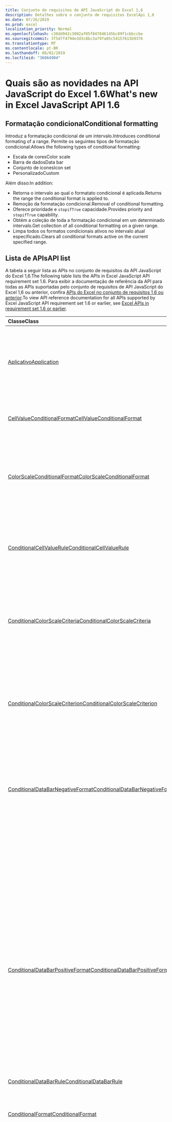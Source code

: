 ```yaml
---
title: Conjunto de requisitos de API JavaScript do Excel 1,6
description: Detalhes sobre o conjunto de requisitos ExcelApi 1,6
ms.date: 07/26/2019
ms.prod: excel
localization_priority: Normal
ms.openlocfilehash: c38dd942c3002af05f847846145bc89f1cbbccbe
ms.sourcegitcommit: 3f5d7f4794e3d3c8bc3a79fa05c54157613b9376
ms.translationtype: MT
ms.contentlocale: pt-BR
ms.lasthandoff: 08/02/2019
ms.locfileid: "36064904"
---
```

# <a name="whats-new-in-excel-javascript-api-16"></a><span data-ttu-id="e0f31-103">Quais são as novidades na API JavaScript do Excel 1.6</span><span class="sxs-lookup"><span data-stu-id="e0f31-103">What's new in Excel JavaScript API 1.6</span></span>

## <a name="conditional-formatting"></a><span data-ttu-id="e0f31-104">Formatação condicional</span><span class="sxs-lookup"><span data-stu-id="e0f31-104">Conditional formatting</span></span>

<span data-ttu-id="e0f31-105">Introduz a formatação condicional de um intervalo.</span><span class="sxs-lookup"><span data-stu-id="e0f31-105">Introduces conditional formating of a range.</span></span> <span data-ttu-id="e0f31-106">Permite os seguintes tipos de formatação condicional:</span><span class="sxs-lookup"><span data-stu-id="e0f31-106">Allows the following types of conditional formatting:</span></span>

* <span data-ttu-id="e0f31-107">Escala de cores</span><span class="sxs-lookup"><span data-stu-id="e0f31-107">Color scale</span></span>
* <span data-ttu-id="e0f31-108">Barra de dados</span><span class="sxs-lookup"><span data-stu-id="e0f31-108">Data bar</span></span>
* <span data-ttu-id="e0f31-109">Conjunto de ícones</span><span class="sxs-lookup"><span data-stu-id="e0f31-109">Icon set</span></span>
* <span data-ttu-id="e0f31-110">Personalizado</span><span class="sxs-lookup"><span data-stu-id="e0f31-110">Custom</span></span>

<span data-ttu-id="e0f31-111">Além disso:</span><span class="sxs-lookup"><span data-stu-id="e0f31-111">In addition:</span></span>

* <span data-ttu-id="e0f31-112">Retorna o intervalo ao qual o formatato condicional é aplicada.</span><span class="sxs-lookup"><span data-stu-id="e0f31-112">Returns the range the conditional format is applied to.</span></span>
* <span data-ttu-id="e0f31-113">Remoção da formatação condicional.</span><span class="sxs-lookup"><span data-stu-id="e0f31-113">Removal of conditional formatting.</span></span>
* <span data-ttu-id="e0f31-114">Oferece prioridade e `stopifTrue` capacidade.</span><span class="sxs-lookup"><span data-stu-id="e0f31-114">Provides priority and `stopifTrue` capability.</span></span>
* <span data-ttu-id="e0f31-115">Obtém a coleção de toda a formatação condicional em um determinado intervalo.</span><span class="sxs-lookup"><span data-stu-id="e0f31-115">Get collection of all conditional formatting on a given range.</span></span>
* <span data-ttu-id="e0f31-116">Limpa todos os formatos condicionais ativos no intervalo atual especificado.</span><span class="sxs-lookup"><span data-stu-id="e0f31-116">Clears all conditional formats active on the current specified range.</span></span>

## <a name="api-list"></a><span data-ttu-id="e0f31-117">Lista de APIs</span><span class="sxs-lookup"><span data-stu-id="e0f31-117">API list</span></span>

<span data-ttu-id="e0f31-118">A tabela a seguir lista as APIs no conjunto de requisitos da API JavaScript do Excel 1,6.</span><span class="sxs-lookup"><span data-stu-id="e0f31-118">The following table lists the APIs in Excel JavaScript API requirement set 1.6.</span></span> <span data-ttu-id="e0f31-119">Para exibir a documentação de referência da API para todas as APIs suportadas pelo conjunto de requisitos de API JavaScript do Excel 1,6 ou anterior, confira [APIs do Excel no conjunto de requisitos 1,6 ou anterior](/javascript/api/excel?view=excel-js-1.6).</span><span class="sxs-lookup"><span data-stu-id="e0f31-119">To view API reference documentation for all APIs supported by Excel JavaScript API requirement set 1.6 or earlier, see [Excel APIs in requirement set 1.6 or earlier](/javascript/api/excel?view=excel-js-1.6).</span></span>

| <span data-ttu-id="e0f31-120">Classe</span><span class="sxs-lookup"><span data-stu-id="e0f31-120">Class</span></span> | <span data-ttu-id="e0f31-121">Campos</span><span class="sxs-lookup"><span data-stu-id="e0f31-121">Fields</span></span> | <span data-ttu-id="e0f31-122">Descrição</span><span class="sxs-lookup"><span data-stu-id="e0f31-122">Description</span></span> |
|:---|:---|:---|
|[<span data-ttu-id="e0f31-123">Aplicativo</span><span class="sxs-lookup"><span data-stu-id="e0f31-123">Application</span></span>](/javascript/api/excel/excel.application)|[<span data-ttu-id="e0f31-124">suspendApiCalculationUntilNextSync()</span><span class="sxs-lookup"><span data-stu-id="e0f31-124">suspendApiCalculationUntilNextSync()</span></span>](/javascript/api/excel/excel.application#suspendapicalculationuntilnextsync--)|<span data-ttu-id="e0f31-p103">Suspende o cálculo até que o próximo "context.sync()" seja chamado. Uma vez definido, é responsabilidade do desenvolvedor recalcular a pasta de trabalho, para garantir que todas as dependências sejam propagadas.</span><span class="sxs-lookup"><span data-stu-id="e0f31-p103">Suspends calculation until the next "context.sync()" is called. Once set, it is the developer's responsibility to re-calc the workbook, to ensure that any dependencies are propagated.</span></span>|
|[<span data-ttu-id="e0f31-127">CellValueConditionalFormat</span><span class="sxs-lookup"><span data-stu-id="e0f31-127">CellValueConditionalFormat</span></span>](/javascript/api/excel/excel.cellvalueconditionalformat)|[<span data-ttu-id="e0f31-128">format</span><span class="sxs-lookup"><span data-stu-id="e0f31-128">format</span></span>](/javascript/api/excel/excel.cellvalueconditionalformat#format)|<span data-ttu-id="e0f31-129">Retorna um objeto Format, encapsulando a fonte, o preenchimento, as bordas e outras propriedades de formatos condicionais.</span><span class="sxs-lookup"><span data-stu-id="e0f31-129">Returns a format object, encapsulating the conditional formats font, fill, borders, and other properties.</span></span>|
||[<span data-ttu-id="e0f31-130">norma</span><span class="sxs-lookup"><span data-stu-id="e0f31-130">rule</span></span>](/javascript/api/excel/excel.cellvalueconditionalformat#rule)|<span data-ttu-id="e0f31-131">Representa o objeto Regra neste formato condicional.</span><span class="sxs-lookup"><span data-stu-id="e0f31-131">Represents the Rule object on this conditional format.</span></span>|
|[<span data-ttu-id="e0f31-132">ColorScaleConditionalFormat</span><span class="sxs-lookup"><span data-stu-id="e0f31-132">ColorScaleConditionalFormat</span></span>](/javascript/api/excel/excel.colorscaleconditionalformat)|[<span data-ttu-id="e0f31-133">criteria</span><span class="sxs-lookup"><span data-stu-id="e0f31-133">criteria</span></span>](/javascript/api/excel/excel.colorscaleconditionalformat#criteria)|<span data-ttu-id="e0f31-134">Os critérios da escala de cores.</span><span class="sxs-lookup"><span data-stu-id="e0f31-134">The criteria of the color scale.</span></span> <span data-ttu-id="e0f31-135">O ponto médio é opcional ao usar uma escala de cores de dois pontos.</span><span class="sxs-lookup"><span data-stu-id="e0f31-135">Midpoint is optional when using a two point color scale.</span></span>|
||[<span data-ttu-id="e0f31-136">threeColorScale</span><span class="sxs-lookup"><span data-stu-id="e0f31-136">threeColorScale</span></span>](/javascript/api/excel/excel.colorscaleconditionalformat#threecolorscale)|<span data-ttu-id="e0f31-137">Se true, a escala de cores terá três pontos (mínimo, ponto médio, máximo), caso contrário, terá dois (mínimo, máximo).</span><span class="sxs-lookup"><span data-stu-id="e0f31-137">If true the color scale will have three points (minimum, midpoint, maximum), otherwise it will have two (minimum, maximum).</span></span>|
|[<span data-ttu-id="e0f31-138">ConditionalCellValueRule</span><span class="sxs-lookup"><span data-stu-id="e0f31-138">ConditionalCellValueRule</span></span>](/javascript/api/excel/excel.conditionalcellvaluerule)|[<span data-ttu-id="e0f31-139">Formula1</span><span class="sxs-lookup"><span data-stu-id="e0f31-139">formula1</span></span>](/javascript/api/excel/excel.conditionalcellvaluerule#formula1)|<span data-ttu-id="e0f31-140">A fórmula, se necessário, para avaliar a regra de formatação condicional.</span><span class="sxs-lookup"><span data-stu-id="e0f31-140">The formula, if required, to evaluate the conditional format rule on.</span></span>|
||[<span data-ttu-id="e0f31-141">Formula2</span><span class="sxs-lookup"><span data-stu-id="e0f31-141">formula2</span></span>](/javascript/api/excel/excel.conditionalcellvaluerule#formula2)|<span data-ttu-id="e0f31-142">A fórmula, se necessário, para avaliar a regra de formatação condicional.</span><span class="sxs-lookup"><span data-stu-id="e0f31-142">The formula, if required, to evaluate the conditional format rule on.</span></span>|
||[<span data-ttu-id="e0f31-143">operador</span><span class="sxs-lookup"><span data-stu-id="e0f31-143">operator</span></span>](/javascript/api/excel/excel.conditionalcellvaluerule#operator)|<span data-ttu-id="e0f31-144">O operador do formato condicional de texto.</span><span class="sxs-lookup"><span data-stu-id="e0f31-144">The operator of the text conditional format.</span></span>|
|[<span data-ttu-id="e0f31-145">ConditionalColorScaleCriteria</span><span class="sxs-lookup"><span data-stu-id="e0f31-145">ConditionalColorScaleCriteria</span></span>](/javascript/api/excel/excel.conditionalcolorscalecriteria)|[<span data-ttu-id="e0f31-146">maximum</span><span class="sxs-lookup"><span data-stu-id="e0f31-146">maximum</span></span>](/javascript/api/excel/excel.conditionalcolorscalecriteria#maximum)|<span data-ttu-id="e0f31-147">O critério de escala de cores de ponto máximo.</span><span class="sxs-lookup"><span data-stu-id="e0f31-147">The maximum point Color Scale Criterion.</span></span>|
||[<span data-ttu-id="e0f31-148">Central</span><span class="sxs-lookup"><span data-stu-id="e0f31-148">midpoint</span></span>](/javascript/api/excel/excel.conditionalcolorscalecriteria#midpoint)|<span data-ttu-id="e0f31-149">O critério de escala de cores de ponto médio, se a escala de cores for uma escala de três cores.</span><span class="sxs-lookup"><span data-stu-id="e0f31-149">The midpoint Color Scale Criterion if the color scale is a 3-color scale.</span></span>|
||[<span data-ttu-id="e0f31-150">minimum</span><span class="sxs-lookup"><span data-stu-id="e0f31-150">minimum</span></span>](/javascript/api/excel/excel.conditionalcolorscalecriteria#minimum)|<span data-ttu-id="e0f31-151">O critério de escala de cores de ponto mínimo.</span><span class="sxs-lookup"><span data-stu-id="e0f31-151">The minimum point Color Scale Criterion.</span></span>|
|[<span data-ttu-id="e0f31-152">ConditionalColorScaleCriterion</span><span class="sxs-lookup"><span data-stu-id="e0f31-152">ConditionalColorScaleCriterion</span></span>](/javascript/api/excel/excel.conditionalcolorscalecriterion)|[<span data-ttu-id="e0f31-153">color</span><span class="sxs-lookup"><span data-stu-id="e0f31-153">color</span></span>](/javascript/api/excel/excel.conditionalcolorscalecriterion#color)|<span data-ttu-id="e0f31-154">Representação do código de cor HTML da cor de escala de cores.</span><span class="sxs-lookup"><span data-stu-id="e0f31-154">HTML color code representation of the color scale color.</span></span> <span data-ttu-id="e0f31-155">Por exemplo</span><span class="sxs-lookup"><span data-stu-id="e0f31-155">E.g.</span></span> <span data-ttu-id="e0f31-156">#FF0000 representa vermelho.</span><span class="sxs-lookup"><span data-stu-id="e0f31-156">#FF0000 represents Red.</span></span>|
||[<span data-ttu-id="e0f31-157">formula</span><span class="sxs-lookup"><span data-stu-id="e0f31-157">formula</span></span>](/javascript/api/excel/excel.conditionalcolorscalecriterion#formula)|<span data-ttu-id="e0f31-158">Um número, uma fórmula ou nulo (se Type for LowestValue).</span><span class="sxs-lookup"><span data-stu-id="e0f31-158">A number, a formula, or null (if Type is LowestValue).</span></span>|
||[<span data-ttu-id="e0f31-159">tipo</span><span class="sxs-lookup"><span data-stu-id="e0f31-159">type</span></span>](/javascript/api/excel/excel.conditionalcolorscalecriterion#type)|<span data-ttu-id="e0f31-160">O que a fórmula condicional de critério deve se basear.</span><span class="sxs-lookup"><span data-stu-id="e0f31-160">What the criterion conditional formula should be based on.</span></span>|
|[<span data-ttu-id="e0f31-161">ConditionalDataBarNegativeFormat</span><span class="sxs-lookup"><span data-stu-id="e0f31-161">ConditionalDataBarNegativeFormat</span></span>](/javascript/api/excel/excel.conditionaldatabarnegativeformat)|[<span data-ttu-id="e0f31-162">borderColor</span><span class="sxs-lookup"><span data-stu-id="e0f31-162">borderColor</span></span>](/javascript/api/excel/excel.conditionaldatabarnegativeformat#bordercolor)|<span data-ttu-id="e0f31-163">Código de cor HTML que representa a cor #RRGGBB da linha de borda do formulário (por exemplo, "FFA500") ou uma cor HTML nomeada (por exemplo, "laranja").</span><span class="sxs-lookup"><span data-stu-id="e0f31-163">HTML color code representing the color of the border line, of the form #RRGGBB (e.g. "FFA500") or as a named HTML color (e.g. "orange").</span></span>|
||[<span data-ttu-id="e0f31-164">fillColor</span><span class="sxs-lookup"><span data-stu-id="e0f31-164">fillColor</span></span>](/javascript/api/excel/excel.conditionaldatabarnegativeformat#fillcolor)|<span data-ttu-id="e0f31-165">Código de cor HTML que representa a cor #RRGGBB do formulário (por exemplo, "FFA500") ou um nome de cor HTML (por exemplo, "laranja").</span><span class="sxs-lookup"><span data-stu-id="e0f31-165">HTML color code representing the fill color, of the form #RRGGBB (e.g. "FFA500") or as a named HTML color (e.g. "orange").</span></span>|
||[<span data-ttu-id="e0f31-166">matchPositiveBorderColor</span><span class="sxs-lookup"><span data-stu-id="e0f31-166">matchPositiveBorderColor</span></span>](/javascript/api/excel/excel.conditionaldatabarnegativeformat#matchpositivebordercolor)|<span data-ttu-id="e0f31-167">Representação booliana para indicar se o DataBar negativo tem ou não a mesma cor de borda que o DataBar positivo.</span><span class="sxs-lookup"><span data-stu-id="e0f31-167">Boolean representation of whether or not the negative DataBar has the same border color as the positive DataBar.</span></span>|
||[<span data-ttu-id="e0f31-168">matchPositiveFillColor</span><span class="sxs-lookup"><span data-stu-id="e0f31-168">matchPositiveFillColor</span></span>](/javascript/api/excel/excel.conditionaldatabarnegativeformat#matchpositivefillcolor)|<span data-ttu-id="e0f31-169">Representação booliana para indicar se o DataBar negativo tem ou não a mesma cor de preenchimento que o DataBar positivo.</span><span class="sxs-lookup"><span data-stu-id="e0f31-169">Boolean representation of whether or not the negative DataBar has the same fill color as the positive DataBar.</span></span>|
|[<span data-ttu-id="e0f31-170">ConditionalDataBarPositiveFormat</span><span class="sxs-lookup"><span data-stu-id="e0f31-170">ConditionalDataBarPositiveFormat</span></span>](/javascript/api/excel/excel.conditionaldatabarpositiveformat)|[<span data-ttu-id="e0f31-171">borderColor</span><span class="sxs-lookup"><span data-stu-id="e0f31-171">borderColor</span></span>](/javascript/api/excel/excel.conditionaldatabarpositiveformat#bordercolor)|<span data-ttu-id="e0f31-172">Código de cor HTML que representa a cor #RRGGBB da linha de borda do formulário (por exemplo, "FFA500") ou uma cor HTML nomeada (por exemplo, "laranja").</span><span class="sxs-lookup"><span data-stu-id="e0f31-172">HTML color code representing the color of the border line, of the form #RRGGBB (e.g. "FFA500") or as a named HTML color (e.g. "orange").</span></span>|
||[<span data-ttu-id="e0f31-173">fillColor</span><span class="sxs-lookup"><span data-stu-id="e0f31-173">fillColor</span></span>](/javascript/api/excel/excel.conditionaldatabarpositiveformat#fillcolor)|<span data-ttu-id="e0f31-174">Código de cor HTML que representa a cor #RRGGBB do formulário (por exemplo, "FFA500") ou um nome de cor HTML (por exemplo, "laranja").</span><span class="sxs-lookup"><span data-stu-id="e0f31-174">HTML color code representing the fill color, of the form #RRGGBB (e.g. "FFA500") or as a named HTML color (e.g. "orange").</span></span>|
||[<span data-ttu-id="e0f31-175">gradientFill</span><span class="sxs-lookup"><span data-stu-id="e0f31-175">gradientFill</span></span>](/javascript/api/excel/excel.conditionaldatabarpositiveformat#gradientfill)|<span data-ttu-id="e0f31-176">Representação booliana para indicar se a DataBar tem um gradiente ou não.</span><span class="sxs-lookup"><span data-stu-id="e0f31-176">Boolean representation of whether or not the DataBar has a gradient.</span></span>|
|[<span data-ttu-id="e0f31-177">ConditionalDataBarRule</span><span class="sxs-lookup"><span data-stu-id="e0f31-177">ConditionalDataBarRule</span></span>](/javascript/api/excel/excel.conditionaldatabarrule)|[<span data-ttu-id="e0f31-178">formula</span><span class="sxs-lookup"><span data-stu-id="e0f31-178">formula</span></span>](/javascript/api/excel/excel.conditionaldatabarrule#formula)|<span data-ttu-id="e0f31-179">A fórmula, se necessário, para avaliar a regra databar.</span><span class="sxs-lookup"><span data-stu-id="e0f31-179">The formula, if required, to evaluate the databar rule on.</span></span>|
||[<span data-ttu-id="e0f31-180">tipo</span><span class="sxs-lookup"><span data-stu-id="e0f31-180">type</span></span>](/javascript/api/excel/excel.conditionaldatabarrule#type)|<span data-ttu-id="e0f31-181">O tipo de regra para o databar.</span><span class="sxs-lookup"><span data-stu-id="e0f31-181">The type of rule for the databar.</span></span>|
|[<span data-ttu-id="e0f31-182">ConditionalFormat</span><span class="sxs-lookup"><span data-stu-id="e0f31-182">ConditionalFormat</span></span>](/javascript/api/excel/excel.conditionalformat)|[<span data-ttu-id="e0f31-183">delete()</span><span class="sxs-lookup"><span data-stu-id="e0f31-183">delete()</span></span>](/javascript/api/excel/excel.conditionalformat#delete--)|<span data-ttu-id="e0f31-184">Exclui esse formato condicional.</span><span class="sxs-lookup"><span data-stu-id="e0f31-184">Deletes this conditional format.</span></span>|
||[<span data-ttu-id="e0f31-185">getRange()</span><span class="sxs-lookup"><span data-stu-id="e0f31-185">getRange()</span></span>](/javascript/api/excel/excel.conditionalformat#getrange--)|<span data-ttu-id="e0f31-186">Retorna o intervalo ao qual a formatação condicional é aplicada.</span><span class="sxs-lookup"><span data-stu-id="e0f31-186">Returns the range the conditonal format is applied to.</span></span> <span data-ttu-id="e0f31-187">Gera um erro se a formatação condicional for aplicada a vários intervalos.</span><span class="sxs-lookup"><span data-stu-id="e0f31-187">Throws an error if the conditional format is applied to multiple ranges.</span></span> <span data-ttu-id="e0f31-188">Somente leitura.</span><span class="sxs-lookup"><span data-stu-id="e0f31-188">Read-only.</span></span>|
||[<span data-ttu-id="e0f31-189">getRangeOrNullObject()</span><span class="sxs-lookup"><span data-stu-id="e0f31-189">getRangeOrNullObject()</span></span>](/javascript/api/excel/excel.conditionalformat#getrangeornullobject--)|<span data-ttu-id="e0f31-190">Retorna o intervalo ao qual o formato conditonal é aplicado, ou um objeto NULL, se o formato condicional for aplicado a vários intervalos.</span><span class="sxs-lookup"><span data-stu-id="e0f31-190">Returns the range the conditonal format is applied to, or a null object if the conditional format is applied to multiple ranges.</span></span> <span data-ttu-id="e0f31-191">Somente leitura.</span><span class="sxs-lookup"><span data-stu-id="e0f31-191">Read-only.</span></span>|
||[<span data-ttu-id="e0f31-192">prioriza</span><span class="sxs-lookup"><span data-stu-id="e0f31-192">priority</span></span>](/javascript/api/excel/excel.conditionalformat#priority)|<span data-ttu-id="e0f31-193">A prioridade (ou índice) dentro da coleção de formato condicional em que esse formato condicional existe atualmente no.</span><span class="sxs-lookup"><span data-stu-id="e0f31-193">The priority (or index) within the conditional format collection that this conditional format currently exists in.</span></span> <span data-ttu-id="e0f31-194">Alterar isso também</span><span class="sxs-lookup"><span data-stu-id="e0f31-194">Changing this also</span></span>|
||[<span data-ttu-id="e0f31-195">cellValue</span><span class="sxs-lookup"><span data-stu-id="e0f31-195">cellValue</span></span>](/javascript/api/excel/excel.conditionalformat#cellvalue)|<span data-ttu-id="e0f31-196">Retorna as propriedades do formato condicional do valor da célula se o formato condicional atual for um tipo Cellvalue.</span><span class="sxs-lookup"><span data-stu-id="e0f31-196">Returns the cell value conditional format properties if the current conditional format is a CellValue type.</span></span>|
||[<span data-ttu-id="e0f31-197">cellValueOrNullObject</span><span class="sxs-lookup"><span data-stu-id="e0f31-197">cellValueOrNullObject</span></span>](/javascript/api/excel/excel.conditionalformat#cellvalueornullobject)|<span data-ttu-id="e0f31-198">Retorna as propriedades do formato condicional do valor da célula se o formato condicional atual for um tipo Cellvalue.</span><span class="sxs-lookup"><span data-stu-id="e0f31-198">Returns the cell value conditional format properties if the current conditional format is a CellValue type.</span></span>|
||[<span data-ttu-id="e0f31-199">colorScale</span><span class="sxs-lookup"><span data-stu-id="e0f31-199">colorScale</span></span>](/javascript/api/excel/excel.conditionalformat#colorscale)|<span data-ttu-id="e0f31-200">Retorna as propriedades de formato condicional ColorScale se o formato condicional atual for um tipo ColorScale.</span><span class="sxs-lookup"><span data-stu-id="e0f31-200">Returns the ColorScale conditional format properties if the current conditional format is an ColorScale type.</span></span> <span data-ttu-id="e0f31-201">Somente leitura.</span><span class="sxs-lookup"><span data-stu-id="e0f31-201">Read-only.</span></span>|
||[<span data-ttu-id="e0f31-202">colorScaleOrNullObject</span><span class="sxs-lookup"><span data-stu-id="e0f31-202">colorScaleOrNullObject</span></span>](/javascript/api/excel/excel.conditionalformat#colorscaleornullobject)|<span data-ttu-id="e0f31-203">Retorna as propriedades de formato condicional ColorScale se o formato condicional atual for um tipo ColorScale.</span><span class="sxs-lookup"><span data-stu-id="e0f31-203">Returns the ColorScale conditional format properties if the current conditional format is an ColorScale type.</span></span> <span data-ttu-id="e0f31-204">Somente leitura.</span><span class="sxs-lookup"><span data-stu-id="e0f31-204">Read-only.</span></span>|
||[<span data-ttu-id="e0f31-205">cliente</span><span class="sxs-lookup"><span data-stu-id="e0f31-205">custom</span></span>](/javascript/api/excel/excel.conditionalformat#custom)|<span data-ttu-id="e0f31-206">Retorna as propriedades de formato condicional personalizado se o formato condicional atual for um tipo personalizado.</span><span class="sxs-lookup"><span data-stu-id="e0f31-206">Returns the custom conditional format properties if the current conditional format is a custom type.</span></span> <span data-ttu-id="e0f31-207">Somente leitura.</span><span class="sxs-lookup"><span data-stu-id="e0f31-207">Read-only.</span></span>|
||[<span data-ttu-id="e0f31-208">customOrNullObject</span><span class="sxs-lookup"><span data-stu-id="e0f31-208">customOrNullObject</span></span>](/javascript/api/excel/excel.conditionalformat#customornullobject)|<span data-ttu-id="e0f31-209">Retorna as propriedades de formato condicional personalizado se o formato condicional atual for um tipo personalizado.</span><span class="sxs-lookup"><span data-stu-id="e0f31-209">Returns the custom conditional format properties if the current conditional format is a custom type.</span></span> <span data-ttu-id="e0f31-210">Somente leitura.</span><span class="sxs-lookup"><span data-stu-id="e0f31-210">Read-only.</span></span>|
||[<span data-ttu-id="e0f31-211">dataBar</span><span class="sxs-lookup"><span data-stu-id="e0f31-211">dataBar</span></span>](/javascript/api/excel/excel.conditionalformat#databar)|<span data-ttu-id="e0f31-212">Retorna as propriedades da barra de dados se o formato condicional atual for uma barra de dados.</span><span class="sxs-lookup"><span data-stu-id="e0f31-212">Returns the data bar properties if the current conditional format is a data bar.</span></span> <span data-ttu-id="e0f31-213">Somente leitura.</span><span class="sxs-lookup"><span data-stu-id="e0f31-213">Read-only.</span></span>|
||[<span data-ttu-id="e0f31-214">dataBarOrNullObject</span><span class="sxs-lookup"><span data-stu-id="e0f31-214">dataBarOrNullObject</span></span>](/javascript/api/excel/excel.conditionalformat#databarornullobject)|<span data-ttu-id="e0f31-215">Retorna as propriedades da barra de dados se o formato condicional atual for uma barra de dados.</span><span class="sxs-lookup"><span data-stu-id="e0f31-215">Returns the data bar properties if the current conditional format is a data bar.</span></span> <span data-ttu-id="e0f31-216">Somente leitura.</span><span class="sxs-lookup"><span data-stu-id="e0f31-216">Read-only.</span></span>|
||[<span data-ttu-id="e0f31-217">iconSet</span><span class="sxs-lookup"><span data-stu-id="e0f31-217">iconSet</span></span>](/javascript/api/excel/excel.conditionalformat#iconset)|<span data-ttu-id="e0f31-218">Retorna as propriedades de formato condicional do Iconset se o formato condicional atual for um tipo de Íconeset.</span><span class="sxs-lookup"><span data-stu-id="e0f31-218">Returns the IconSet conditional format properties if the current conditional format is an IconSet type.</span></span> <span data-ttu-id="e0f31-219">Somente leitura.</span><span class="sxs-lookup"><span data-stu-id="e0f31-219">Read-only.</span></span>|
||[<span data-ttu-id="e0f31-220">iconSetOrNullObject</span><span class="sxs-lookup"><span data-stu-id="e0f31-220">iconSetOrNullObject</span></span>](/javascript/api/excel/excel.conditionalformat#iconsetornullobject)|<span data-ttu-id="e0f31-221">Retorna as propriedades de formato condicional do Iconset se o formato condicional atual for um tipo de Íconeset.</span><span class="sxs-lookup"><span data-stu-id="e0f31-221">Returns the IconSet conditional format properties if the current conditional format is an IconSet type.</span></span> <span data-ttu-id="e0f31-222">Somente leitura.</span><span class="sxs-lookup"><span data-stu-id="e0f31-222">Read-only.</span></span>|
||[<span data-ttu-id="e0f31-223">id</span><span class="sxs-lookup"><span data-stu-id="e0f31-223">id</span></span>](/javascript/api/excel/excel.conditionalformat#id)|<span data-ttu-id="e0f31-224">A prioridade do formato condicional na atual ConditionalFormatCollection.</span><span class="sxs-lookup"><span data-stu-id="e0f31-224">The Priority of the Conditional Format within the current ConditionalFormatCollection.</span></span> <span data-ttu-id="e0f31-225">Somente leitura.</span><span class="sxs-lookup"><span data-stu-id="e0f31-225">Read-only.</span></span>|
||[<span data-ttu-id="e0f31-226">predefinido</span><span class="sxs-lookup"><span data-stu-id="e0f31-226">preset</span></span>](/javascript/api/excel/excel.conditionalformat#preset)|<span data-ttu-id="e0f31-227">Retorna o formato condicional de critérios predefinidos.</span><span class="sxs-lookup"><span data-stu-id="e0f31-227">Returns the preset criteria conditional format.</span></span> <span data-ttu-id="e0f31-228">Confira Excel. PresetCriteriaConditionalFormat para obter mais detalhes.</span><span class="sxs-lookup"><span data-stu-id="e0f31-228">See Excel.PresetCriteriaConditionalFormat for more details.</span></span>|
||[<span data-ttu-id="e0f31-229">presetOrNullObject</span><span class="sxs-lookup"><span data-stu-id="e0f31-229">presetOrNullObject</span></span>](/javascript/api/excel/excel.conditionalformat#presetornullobject)|<span data-ttu-id="e0f31-230">Retorna o formato condicional de critérios predefinidos.</span><span class="sxs-lookup"><span data-stu-id="e0f31-230">Returns the preset criteria conditional format.</span></span> <span data-ttu-id="e0f31-231">Confira Excel. PresetCriteriaConditionalFormat para obter mais detalhes.</span><span class="sxs-lookup"><span data-stu-id="e0f31-231">See Excel.PresetCriteriaConditionalFormat for more details.</span></span>|
||[<span data-ttu-id="e0f31-232">textcomparison</span><span class="sxs-lookup"><span data-stu-id="e0f31-232">textComparison</span></span>](/javascript/api/excel/excel.conditionalformat#textcomparison)|<span data-ttu-id="e0f31-233">Retorna as propriedades de formato condicional de texto específico se o formato condicional atual for um tipo de texto.</span><span class="sxs-lookup"><span data-stu-id="e0f31-233">Returns the specific text conditional format properties if the current conditional format is a text type.</span></span>|
||[<span data-ttu-id="e0f31-234">textComparisonOrNullObject</span><span class="sxs-lookup"><span data-stu-id="e0f31-234">textComparisonOrNullObject</span></span>](/javascript/api/excel/excel.conditionalformat#textcomparisonornullobject)|<span data-ttu-id="e0f31-235">Retorna as propriedades de formato condicional de texto específico se o formato condicional atual for um tipo de texto.</span><span class="sxs-lookup"><span data-stu-id="e0f31-235">Returns the specific text conditional format properties if the current conditional format is a text type.</span></span>|
||[<span data-ttu-id="e0f31-236">topBottom</span><span class="sxs-lookup"><span data-stu-id="e0f31-236">topBottom</span></span>](/javascript/api/excel/excel.conditionalformat#topbottom)|<span data-ttu-id="e0f31-237">Retorna as propriedades de formato condicional superior/inferior se o formato condicional atual for um tipo TopBottom.</span><span class="sxs-lookup"><span data-stu-id="e0f31-237">Returns the Top/Bottom conditional format properties if the current conditional format is an TopBottom type.</span></span>|
||[<span data-ttu-id="e0f31-238">topBottomOrNullObject</span><span class="sxs-lookup"><span data-stu-id="e0f31-238">topBottomOrNullObject</span></span>](/javascript/api/excel/excel.conditionalformat#topbottomornullobject)|<span data-ttu-id="e0f31-239">Retorna as propriedades de formato condicional superior/inferior se o formato condicional atual for um tipo TopBottom.</span><span class="sxs-lookup"><span data-stu-id="e0f31-239">Returns the Top/Bottom conditional format properties if the current conditional format is an TopBottom type.</span></span>|
||[<span data-ttu-id="e0f31-240">tipo</span><span class="sxs-lookup"><span data-stu-id="e0f31-240">type</span></span>](/javascript/api/excel/excel.conditionalformat#type)|<span data-ttu-id="e0f31-241">Um tipo de formato condicional.</span><span class="sxs-lookup"><span data-stu-id="e0f31-241">A type of conditional format.</span></span> <span data-ttu-id="e0f31-242">Apenas um pode ser definido por vez.</span><span class="sxs-lookup"><span data-stu-id="e0f31-242">Only one can be set at a time.</span></span> <span data-ttu-id="e0f31-243">Somente leitura.</span><span class="sxs-lookup"><span data-stu-id="e0f31-243">Read-only.</span></span>|
||[<span data-ttu-id="e0f31-244">stopIfTrue</span><span class="sxs-lookup"><span data-stu-id="e0f31-244">stopIfTrue</span></span>](/javascript/api/excel/excel.conditionalformat#stopiftrue)|<span data-ttu-id="e0f31-245">Se as condições desse formato condicional forem atendidas, nenhum formato de prioridade mais baixa terá efeito nessa célula.</span><span class="sxs-lookup"><span data-stu-id="e0f31-245">If the conditions of this conditional format are met, no lower-priority formats shall take effect on that cell.</span></span>|
|[<span data-ttu-id="e0f31-246">ConditionalFormatCollection</span><span class="sxs-lookup"><span data-stu-id="e0f31-246">ConditionalFormatCollection</span></span>](/javascript/api/excel/excel.conditionalformatcollection)|[<span data-ttu-id="e0f31-247">Adicionar (tipo: Excel. Valorconditionalformattype)</span><span class="sxs-lookup"><span data-stu-id="e0f31-247">add(type: Excel.ConditionalFormatType)</span></span>](/javascript/api/excel/excel.conditionalformatcollection#add-type-)|<span data-ttu-id="e0f31-248">Adiciona um novo formato condicional à coleção na prioridade First/Top.</span><span class="sxs-lookup"><span data-stu-id="e0f31-248">Adds a new conditional format to the collection at the first/top priority.</span></span>|
||[<span data-ttu-id="e0f31-249">clearAll ()</span><span class="sxs-lookup"><span data-stu-id="e0f31-249">clearAll()</span></span>](/javascript/api/excel/excel.conditionalformatcollection#clearall--)|<span data-ttu-id="e0f31-250">Limpa todos os formatos condicionais ativos no intervalo atual especificado.</span><span class="sxs-lookup"><span data-stu-id="e0f31-250">Clears all conditional formats active on the current specified range.</span></span>|
||[<span data-ttu-id="e0f31-251">getCount()</span><span class="sxs-lookup"><span data-stu-id="e0f31-251">getCount()</span></span>](/javascript/api/excel/excel.conditionalformatcollection#getcount--)|<span data-ttu-id="e0f31-252">Retorna o número de formatos condicionais na pasta de trabalho.</span><span class="sxs-lookup"><span data-stu-id="e0f31-252">Returns the number of conditional formats in the workbook.</span></span> <span data-ttu-id="e0f31-253">Somente leitura.</span><span class="sxs-lookup"><span data-stu-id="e0f31-253">Read-only.</span></span>|
||[<span data-ttu-id="e0f31-254">getItem(id: string)</span><span class="sxs-lookup"><span data-stu-id="e0f31-254">getItem(id: string)</span></span>](/javascript/api/excel/excel.conditionalformatcollection#getitem-id-)|<span data-ttu-id="e0f31-255">Retorna um formato condicional para o ID fornecido.</span><span class="sxs-lookup"><span data-stu-id="e0f31-255">Returns a conditional format for the given ID.</span></span>|
||[<span data-ttu-id="e0f31-256">getItemAt(index: number)</span><span class="sxs-lookup"><span data-stu-id="e0f31-256">getItemAt(index: number)</span></span>](/javascript/api/excel/excel.conditionalformatcollection#getitemat-index-)|<span data-ttu-id="e0f31-257">Retorna um formato condicional no índice fornecido.</span><span class="sxs-lookup"><span data-stu-id="e0f31-257">Returns a conditional format at the given index.</span></span>|
||[<span data-ttu-id="e0f31-258">items</span><span class="sxs-lookup"><span data-stu-id="e0f31-258">items</span></span>](/javascript/api/excel/excel.conditionalformatcollection#items)|<span data-ttu-id="e0f31-259">Obtém os itens filhos carregados nesta coleção.</span><span class="sxs-lookup"><span data-stu-id="e0f31-259">Gets the loaded child items in this collection.</span></span>|
|[<span data-ttu-id="e0f31-260">ConditionalFormatRule</span><span class="sxs-lookup"><span data-stu-id="e0f31-260">ConditionalFormatRule</span></span>](/javascript/api/excel/excel.conditionalformatrule)|[<span data-ttu-id="e0f31-261">formula</span><span class="sxs-lookup"><span data-stu-id="e0f31-261">formula</span></span>](/javascript/api/excel/excel.conditionalformatrule#formula)|<span data-ttu-id="e0f31-262">A fórmula, se necessário, para avaliar a regra de formatação condicional.</span><span class="sxs-lookup"><span data-stu-id="e0f31-262">The formula, if required, to evaluate the conditional format rule on.</span></span>|
||[<span data-ttu-id="e0f31-263">formulaLocal</span><span class="sxs-lookup"><span data-stu-id="e0f31-263">formulaLocal</span></span>](/javascript/api/excel/excel.conditionalformatrule#formulalocal)|<span data-ttu-id="e0f31-264">A fórmula, caso necessário, para avaliar a regra de formatação condicional no idioma do usuário.</span><span class="sxs-lookup"><span data-stu-id="e0f31-264">The formula, if required, to evaluate the conditional format rule on in the user's language.</span></span>|
||[<span data-ttu-id="e0f31-265">formulaR1C1</span><span class="sxs-lookup"><span data-stu-id="e0f31-265">formulaR1C1</span></span>](/javascript/api/excel/excel.conditionalformatrule#formular1c1)|<span data-ttu-id="e0f31-266">A fórmula, caso necessário, para avaliar a regra de formatação condicional em notação de estilo R1C1.</span><span class="sxs-lookup"><span data-stu-id="e0f31-266">The formula, if required, to evaluate the conditional format rule on in R1C1-style notation.</span></span>|
|[<span data-ttu-id="e0f31-267">ConditionalIconCriterion</span><span class="sxs-lookup"><span data-stu-id="e0f31-267">ConditionalIconCriterion</span></span>](/javascript/api/excel/excel.conditionaliconcriterion)|[<span data-ttu-id="e0f31-268">customIcon</span><span class="sxs-lookup"><span data-stu-id="e0f31-268">customIcon</span></span>](/javascript/api/excel/excel.conditionaliconcriterion#customicon)|<span data-ttu-id="e0f31-269">O ícone personalizado para o critério atual, se diferente do IconSet padrão; caso contrário, será retornado nulo.</span><span class="sxs-lookup"><span data-stu-id="e0f31-269">The custom icon for the current criterion if different from the default IconSet, else null will be returned.</span></span>|
||[<span data-ttu-id="e0f31-270">formula</span><span class="sxs-lookup"><span data-stu-id="e0f31-270">formula</span></span>](/javascript/api/excel/excel.conditionaliconcriterion#formula)|<span data-ttu-id="e0f31-271">Um número ou uma fórmula, dependendo do tipo.</span><span class="sxs-lookup"><span data-stu-id="e0f31-271">A number or a formula depending on the type.</span></span>|
||[<span data-ttu-id="e0f31-272">operador</span><span class="sxs-lookup"><span data-stu-id="e0f31-272">operator</span></span>](/javascript/api/excel/excel.conditionaliconcriterion#operator)|<span data-ttu-id="e0f31-273">GreaterThan ou GreaterThanOrEqual para cada tipo de regra para o formato condicional de ícone.</span><span class="sxs-lookup"><span data-stu-id="e0f31-273">GreaterThan or GreaterThanOrEqual for each of the rule type for the Icon conditional format.</span></span>|
||[<span data-ttu-id="e0f31-274">tipo</span><span class="sxs-lookup"><span data-stu-id="e0f31-274">type</span></span>](/javascript/api/excel/excel.conditionaliconcriterion#type)|<span data-ttu-id="e0f31-275">No que a fórmula condicional de ícone deve se basear.</span><span class="sxs-lookup"><span data-stu-id="e0f31-275">What the icon conditional formula should be based on.</span></span>|
|[<span data-ttu-id="e0f31-276">ConditionalPresetCriteriaRule</span><span class="sxs-lookup"><span data-stu-id="e0f31-276">ConditionalPresetCriteriaRule</span></span>](/javascript/api/excel/excel.conditionalpresetcriteriarule)|[<span data-ttu-id="e0f31-277">critério</span><span class="sxs-lookup"><span data-stu-id="e0f31-277">criterion</span></span>](/javascript/api/excel/excel.conditionalpresetcriteriarule#criterion)|<span data-ttu-id="e0f31-278">O critério do formato condicional.</span><span class="sxs-lookup"><span data-stu-id="e0f31-278">The criterion of the conditional format.</span></span>|
|[<span data-ttu-id="e0f31-279">ConditionalRangeBorder</span><span class="sxs-lookup"><span data-stu-id="e0f31-279">ConditionalRangeBorder</span></span>](/javascript/api/excel/excel.conditionalrangeborder)|[<span data-ttu-id="e0f31-280">color</span><span class="sxs-lookup"><span data-stu-id="e0f31-280">color</span></span>](/javascript/api/excel/excel.conditionalrangeborder#color)|<span data-ttu-id="e0f31-281">Código de cor HTML que representa a cor #RRGGBB da linha de borda do formulário (por exemplo, "FFA500") ou uma cor HTML nomeada (por exemplo, "laranja").</span><span class="sxs-lookup"><span data-stu-id="e0f31-281">HTML color code representing the color of the border line, of the form #RRGGBB (e.g. "FFA500") or as a named HTML color (e.g. "orange").</span></span>|
||[<span data-ttu-id="e0f31-282">sideIndex</span><span class="sxs-lookup"><span data-stu-id="e0f31-282">sideIndex</span></span>](/javascript/api/excel/excel.conditionalrangeborder#sideindex)|<span data-ttu-id="e0f31-283">Valor constante que indica o lado específico da borda.</span><span class="sxs-lookup"><span data-stu-id="e0f31-283">Constant value that indicates the specific side of the border.</span></span> <span data-ttu-id="e0f31-284">Consulte Excel. ConditionalRangeBorderIndex para obter detalhes.</span><span class="sxs-lookup"><span data-stu-id="e0f31-284">See Excel.ConditionalRangeBorderIndex for details.</span></span> <span data-ttu-id="e0f31-285">Somente leitura.</span><span class="sxs-lookup"><span data-stu-id="e0f31-285">Read-only.</span></span>|
||[<span data-ttu-id="e0f31-286">style</span><span class="sxs-lookup"><span data-stu-id="e0f31-286">style</span></span>](/javascript/api/excel/excel.conditionalrangeborder#style)|<span data-ttu-id="e0f31-287">Uma das constantes de estilo de linha especificando o estilo de linha da borda.</span><span class="sxs-lookup"><span data-stu-id="e0f31-287">One of the constants of line style specifying the line style for the border.</span></span> <span data-ttu-id="e0f31-288">Consulte Excel. BorderLineStyle para obter detalhes.</span><span class="sxs-lookup"><span data-stu-id="e0f31-288">See Excel.BorderLineStyle for details.</span></span>|
|[<span data-ttu-id="e0f31-289">ConditionalRangeBorderCollection</span><span class="sxs-lookup"><span data-stu-id="e0f31-289">ConditionalRangeBorderCollection</span></span>](/javascript/api/excel/excel.conditionalrangebordercollection)|[<span data-ttu-id="e0f31-290">getItem (index: Excel. ConditionalRangeBorderIndex)</span><span class="sxs-lookup"><span data-stu-id="e0f31-290">getItem(index: Excel.ConditionalRangeBorderIndex)</span></span>](/javascript/api/excel/excel.conditionalrangebordercollection#getitem-index-)|<span data-ttu-id="e0f31-291">Obtém um objeto Border usando o respectivo nome.</span><span class="sxs-lookup"><span data-stu-id="e0f31-291">Gets a border object using its name.</span></span>|
||[<span data-ttu-id="e0f31-292">getItemAt(index: number)</span><span class="sxs-lookup"><span data-stu-id="e0f31-292">getItemAt(index: number)</span></span>](/javascript/api/excel/excel.conditionalrangebordercollection#getitemat-index-)|<span data-ttu-id="e0f31-293">Obtém um objeto Border usando o respectivo índice.</span><span class="sxs-lookup"><span data-stu-id="e0f31-293">Gets a border object using its index.</span></span>|
||[<span data-ttu-id="e0f31-294">bottom</span><span class="sxs-lookup"><span data-stu-id="e0f31-294">bottom</span></span>](/javascript/api/excel/excel.conditionalrangebordercollection#bottom)|<span data-ttu-id="e0f31-295">Obtém a borda inferior.</span><span class="sxs-lookup"><span data-stu-id="e0f31-295">Gets the bottom border.</span></span> <span data-ttu-id="e0f31-296">Somente leitura.</span><span class="sxs-lookup"><span data-stu-id="e0f31-296">Read-only.</span></span>|
||[<span data-ttu-id="e0f31-297">Count</span><span class="sxs-lookup"><span data-stu-id="e0f31-297">count</span></span>](/javascript/api/excel/excel.conditionalrangebordercollection#count)|<span data-ttu-id="e0f31-298">Número de objetos de borda da coleção.</span><span class="sxs-lookup"><span data-stu-id="e0f31-298">Number of border objects in the collection.</span></span> <span data-ttu-id="e0f31-299">Somente leitura.</span><span class="sxs-lookup"><span data-stu-id="e0f31-299">Read-only.</span></span>|
||[<span data-ttu-id="e0f31-300">items</span><span class="sxs-lookup"><span data-stu-id="e0f31-300">items</span></span>](/javascript/api/excel/excel.conditionalrangebordercollection#items)|<span data-ttu-id="e0f31-301">Obtém os itens filhos carregados nesta coleção.</span><span class="sxs-lookup"><span data-stu-id="e0f31-301">Gets the loaded child items in this collection.</span></span>|
||[<span data-ttu-id="e0f31-302">left</span><span class="sxs-lookup"><span data-stu-id="e0f31-302">left</span></span>](/javascript/api/excel/excel.conditionalrangebordercollection#left)|<span data-ttu-id="e0f31-303">Obtém a borda esquerda.</span><span class="sxs-lookup"><span data-stu-id="e0f31-303">Gets the left border.</span></span> <span data-ttu-id="e0f31-304">Somente leitura.</span><span class="sxs-lookup"><span data-stu-id="e0f31-304">Read-only.</span></span>|
||[<span data-ttu-id="e0f31-305">direita</span><span class="sxs-lookup"><span data-stu-id="e0f31-305">right</span></span>](/javascript/api/excel/excel.conditionalrangebordercollection#right)|<span data-ttu-id="e0f31-306">Obtém a borda direita.</span><span class="sxs-lookup"><span data-stu-id="e0f31-306">Gets the right border.</span></span> <span data-ttu-id="e0f31-307">Somente leitura.</span><span class="sxs-lookup"><span data-stu-id="e0f31-307">Read-only.</span></span>|
||[<span data-ttu-id="e0f31-308">top</span><span class="sxs-lookup"><span data-stu-id="e0f31-308">top</span></span>](/javascript/api/excel/excel.conditionalrangebordercollection#top)|<span data-ttu-id="e0f31-309">Obtém a borda superior.</span><span class="sxs-lookup"><span data-stu-id="e0f31-309">Gets the top border.</span></span> <span data-ttu-id="e0f31-310">Somente leitura.</span><span class="sxs-lookup"><span data-stu-id="e0f31-310">Read-only.</span></span>|
|[<span data-ttu-id="e0f31-311">ConditionalRangeFill</span><span class="sxs-lookup"><span data-stu-id="e0f31-311">ConditionalRangeFill</span></span>](/javascript/api/excel/excel.conditionalrangefill)|[<span data-ttu-id="e0f31-312">clear()</span><span class="sxs-lookup"><span data-stu-id="e0f31-312">clear()</span></span>](/javascript/api/excel/excel.conditionalrangefill#clear--)|<span data-ttu-id="e0f31-313">Redefine o preenchimento.</span><span class="sxs-lookup"><span data-stu-id="e0f31-313">Resets the fill.</span></span>|
||[<span data-ttu-id="e0f31-314">color</span><span class="sxs-lookup"><span data-stu-id="e0f31-314">color</span></span>](/javascript/api/excel/excel.conditionalrangefill#color)|<span data-ttu-id="e0f31-315">Código de cor HTML que representa a cor do preenchimento do formulário #RRGGBB (por exemplo, "FFA500") ou uma cor HTML nomeada (por exemplo, "laranja").</span><span class="sxs-lookup"><span data-stu-id="e0f31-315">HTML color code representing the color of the fill, of the form #RRGGBB (e.g. "FFA500") or as a named HTML color (e.g. "orange").</span></span>|
|[<span data-ttu-id="e0f31-316">ConditionalRangeFont</span><span class="sxs-lookup"><span data-stu-id="e0f31-316">ConditionalRangeFont</span></span>](/javascript/api/excel/excel.conditionalrangefont)|[<span data-ttu-id="e0f31-317">bold</span><span class="sxs-lookup"><span data-stu-id="e0f31-317">bold</span></span>](/javascript/api/excel/excel.conditionalrangefont#bold)|<span data-ttu-id="e0f31-318">Representa o status da fonte em negrito.</span><span class="sxs-lookup"><span data-stu-id="e0f31-318">Represents the bold status of font.</span></span>|
||[<span data-ttu-id="e0f31-319">clear()</span><span class="sxs-lookup"><span data-stu-id="e0f31-319">clear()</span></span>](/javascript/api/excel/excel.conditionalrangefont#clear--)|<span data-ttu-id="e0f31-320">Redefine os formatos de fonte.</span><span class="sxs-lookup"><span data-stu-id="e0f31-320">Resets the font formats.</span></span>|
||[<span data-ttu-id="e0f31-321">color</span><span class="sxs-lookup"><span data-stu-id="e0f31-321">color</span></span>](/javascript/api/excel/excel.conditionalrangefont#color)|<span data-ttu-id="e0f31-322">Representação de código de cor HTML para a cor do texto.</span><span class="sxs-lookup"><span data-stu-id="e0f31-322">HTML color code representation of the text color.</span></span> <span data-ttu-id="e0f31-323">Por exemplo</span><span class="sxs-lookup"><span data-stu-id="e0f31-323">E.g.</span></span> <span data-ttu-id="e0f31-324">#FF0000 representa vermelho.</span><span class="sxs-lookup"><span data-stu-id="e0f31-324">#FF0000 represents Red.</span></span>|
||[<span data-ttu-id="e0f31-325">italic</span><span class="sxs-lookup"><span data-stu-id="e0f31-325">italic</span></span>](/javascript/api/excel/excel.conditionalrangefont#italic)|<span data-ttu-id="e0f31-326">Representa o status da fonte em itálico.</span><span class="sxs-lookup"><span data-stu-id="e0f31-326">Represents the italic status of the font.</span></span>|
||[<span data-ttu-id="e0f31-327">strikethrough</span><span class="sxs-lookup"><span data-stu-id="e0f31-327">strikethrough</span></span>](/javascript/api/excel/excel.conditionalrangefont#strikethrough)|<span data-ttu-id="e0f31-328">Representa o status de tachado da fonte.</span><span class="sxs-lookup"><span data-stu-id="e0f31-328">Represents the strikethrough status of the font.</span></span>|
||[<span data-ttu-id="e0f31-329">underline</span><span class="sxs-lookup"><span data-stu-id="e0f31-329">underline</span></span>](/javascript/api/excel/excel.conditionalrangefont#underline)|<span data-ttu-id="e0f31-330">Tipo de sublinhado aplicado à fonte.</span><span class="sxs-lookup"><span data-stu-id="e0f31-330">Type of underline applied to the font.</span></span> <span data-ttu-id="e0f31-331">Consulte Excel. ConditionalRangeFontUnderlineStyle para obter detalhes.</span><span class="sxs-lookup"><span data-stu-id="e0f31-331">See Excel.ConditionalRangeFontUnderlineStyle for details.</span></span>|
|[<span data-ttu-id="e0f31-332">ConditionalRangeFormat</span><span class="sxs-lookup"><span data-stu-id="e0f31-332">ConditionalRangeFormat</span></span>](/javascript/api/excel/excel.conditionalrangeformat)|[<span data-ttu-id="e0f31-333">numberFormat</span><span class="sxs-lookup"><span data-stu-id="e0f31-333">numberFormat</span></span>](/javascript/api/excel/excel.conditionalrangeformat#numberformat)|<span data-ttu-id="e0f31-334">Representa o código de formato de número do Excel para o intervalo especificado.</span><span class="sxs-lookup"><span data-stu-id="e0f31-334">Represents Excel's number format code for the given range.</span></span> <span data-ttu-id="e0f31-335">Desmarcada se NULL for passado.</span><span class="sxs-lookup"><span data-stu-id="e0f31-335">Cleared if null is passed in.</span></span>|
||[<span data-ttu-id="e0f31-336">Borders</span><span class="sxs-lookup"><span data-stu-id="e0f31-336">borders</span></span>](/javascript/api/excel/excel.conditionalrangeformat#borders)|<span data-ttu-id="e0f31-337">Coleção de objetos Border que se aplicam ao intervalo de formato condicional geral.</span><span class="sxs-lookup"><span data-stu-id="e0f31-337">Collection of border objects that apply to the overall conditional format range.</span></span> <span data-ttu-id="e0f31-338">Somente leitura.</span><span class="sxs-lookup"><span data-stu-id="e0f31-338">Read-only.</span></span>|
||[<span data-ttu-id="e0f31-339">fill</span><span class="sxs-lookup"><span data-stu-id="e0f31-339">fill</span></span>](/javascript/api/excel/excel.conditionalrangeformat#fill)|<span data-ttu-id="e0f31-340">Retorna o objeto Fill definido no intervalo de formato condicional geral.</span><span class="sxs-lookup"><span data-stu-id="e0f31-340">Returns the fill object defined on the overall conditional format range.</span></span> <span data-ttu-id="e0f31-341">Somente leitura.</span><span class="sxs-lookup"><span data-stu-id="e0f31-341">Read-only.</span></span>|
||[<span data-ttu-id="e0f31-342">font</span><span class="sxs-lookup"><span data-stu-id="e0f31-342">font</span></span>](/javascript/api/excel/excel.conditionalrangeformat#font)|<span data-ttu-id="e0f31-343">Retorna o objeto Font definido no intervalo de formato condicional geral.</span><span class="sxs-lookup"><span data-stu-id="e0f31-343">Returns the font object defined on the overall conditional format range.</span></span> <span data-ttu-id="e0f31-344">Somente leitura.</span><span class="sxs-lookup"><span data-stu-id="e0f31-344">Read-only.</span></span>|
|[<span data-ttu-id="e0f31-345">ConditionalTextComparisonRule</span><span class="sxs-lookup"><span data-stu-id="e0f31-345">ConditionalTextComparisonRule</span></span>](/javascript/api/excel/excel.conditionaltextcomparisonrule)|[<span data-ttu-id="e0f31-346">operador</span><span class="sxs-lookup"><span data-stu-id="e0f31-346">operator</span></span>](/javascript/api/excel/excel.conditionaltextcomparisonrule#operator)|<span data-ttu-id="e0f31-347">O operador do formato condicional de texto.</span><span class="sxs-lookup"><span data-stu-id="e0f31-347">The operator of the text conditional format.</span></span>|
||[<span data-ttu-id="e0f31-348">text</span><span class="sxs-lookup"><span data-stu-id="e0f31-348">text</span></span>](/javascript/api/excel/excel.conditionaltextcomparisonrule#text)|<span data-ttu-id="e0f31-349">O valor de texto do formato condicional.</span><span class="sxs-lookup"><span data-stu-id="e0f31-349">The Text value of conditional format.</span></span>|
|[<span data-ttu-id="e0f31-350">ConditionalTopBottomRule</span><span class="sxs-lookup"><span data-stu-id="e0f31-350">ConditionalTopBottomRule</span></span>](/javascript/api/excel/excel.conditionaltopbottomrule)|[<span data-ttu-id="e0f31-351">Classificação</span><span class="sxs-lookup"><span data-stu-id="e0f31-351">rank</span></span>](/javascript/api/excel/excel.conditionaltopbottomrule#rank)|<span data-ttu-id="e0f31-352">A classificação entre 1 e 1000 para classificações numéricas ou 1 e 100 para classificações percentuais.</span><span class="sxs-lookup"><span data-stu-id="e0f31-352">The rank between 1 and 1000 for numeric ranks or 1 and 100 for percent ranks.</span></span>|
||[<span data-ttu-id="e0f31-353">tipo</span><span class="sxs-lookup"><span data-stu-id="e0f31-353">type</span></span>](/javascript/api/excel/excel.conditionaltopbottomrule#type)|<span data-ttu-id="e0f31-354">Formatar valores com base na classificação superior ou inferior.</span><span class="sxs-lookup"><span data-stu-id="e0f31-354">Format values based on the top or bottom rank.</span></span>|
|[<span data-ttu-id="e0f31-355">CustomConditionalFormat</span><span class="sxs-lookup"><span data-stu-id="e0f31-355">CustomConditionalFormat</span></span>](/javascript/api/excel/excel.customconditionalformat)|[<span data-ttu-id="e0f31-356">format</span><span class="sxs-lookup"><span data-stu-id="e0f31-356">format</span></span>](/javascript/api/excel/excel.customconditionalformat#format)|<span data-ttu-id="e0f31-357">Retorna um objeto Format, encapsulando a fonte, o preenchimento, as bordas e outras propriedades de formatos condicionais.</span><span class="sxs-lookup"><span data-stu-id="e0f31-357">Returns a format object, encapsulating the conditional formats font, fill, borders, and other properties.</span></span> <span data-ttu-id="e0f31-358">Somente leitura.</span><span class="sxs-lookup"><span data-stu-id="e0f31-358">Read-only.</span></span>|
||[<span data-ttu-id="e0f31-359">norma</span><span class="sxs-lookup"><span data-stu-id="e0f31-359">rule</span></span>](/javascript/api/excel/excel.customconditionalformat#rule)|<span data-ttu-id="e0f31-360">Representa o objeto Regra neste formato condicional.</span><span class="sxs-lookup"><span data-stu-id="e0f31-360">Represents the Rule object on this conditional format.</span></span> <span data-ttu-id="e0f31-361">Somente leitura.</span><span class="sxs-lookup"><span data-stu-id="e0f31-361">Read-only.</span></span>|
|[<span data-ttu-id="e0f31-362">DataBarConditionalFormat</span><span class="sxs-lookup"><span data-stu-id="e0f31-362">DataBarConditionalFormat</span></span>](/javascript/api/excel/excel.databarconditionalformat)|[<span data-ttu-id="e0f31-363">axisColor</span><span class="sxs-lookup"><span data-stu-id="e0f31-363">axisColor</span></span>](/javascript/api/excel/excel.databarconditionalformat#axiscolor)|<span data-ttu-id="e0f31-364">Código de cor HTML que representa a cor da linha de Eixo, no formato #RRGGBB (por exemplo, "FFA500") ou uma cor HTML nomeada (por exemplo, "laranja").</span><span class="sxs-lookup"><span data-stu-id="e0f31-364">HTML color code representing the color of the Axis line, of the form #RRGGBB (e.g. "FFA500") or as a named HTML color (e.g. "orange").</span></span>|
||[<span data-ttu-id="e0f31-365">axisFormat</span><span class="sxs-lookup"><span data-stu-id="e0f31-365">axisFormat</span></span>](/javascript/api/excel/excel.databarconditionalformat#axisformat)|<span data-ttu-id="e0f31-366">Representação de como o eixo é determinado para uma barra de dados do Excel.</span><span class="sxs-lookup"><span data-stu-id="e0f31-366">Representation of how the axis is determined for an Excel data bar.</span></span>|
||[<span data-ttu-id="e0f31-367">barDirection</span><span class="sxs-lookup"><span data-stu-id="e0f31-367">barDirection</span></span>](/javascript/api/excel/excel.databarconditionalformat#bardirection)|<span data-ttu-id="e0f31-368">Representa a direção na qual o gráfico da barra de dados deve se basear.</span><span class="sxs-lookup"><span data-stu-id="e0f31-368">Represents the direction that the data bar graphic should be based on.</span></span>|
||[<span data-ttu-id="e0f31-369">lowerBoundRule</span><span class="sxs-lookup"><span data-stu-id="e0f31-369">lowerBoundRule</span></span>](/javascript/api/excel/excel.databarconditionalformat#lowerboundrule)|<span data-ttu-id="e0f31-370">A regra para o que constitui o limite inferior (e como calculá-lo, se aplicável) para uma barra de dados.</span><span class="sxs-lookup"><span data-stu-id="e0f31-370">The rule for what consistutes the lower bound (and how to calculate it, if applicable) for a data bar.</span></span>|
||[<span data-ttu-id="e0f31-371">negativeFormat</span><span class="sxs-lookup"><span data-stu-id="e0f31-371">negativeFormat</span></span>](/javascript/api/excel/excel.databarconditionalformat#negativeformat)|<span data-ttu-id="e0f31-372">Representação de todos os valores à esquerda do eixo em uma barra de dados do Excel.</span><span class="sxs-lookup"><span data-stu-id="e0f31-372">Representation of all values to the left of the axis in an Excel data bar.</span></span> <span data-ttu-id="e0f31-373">Somente leitura.</span><span class="sxs-lookup"><span data-stu-id="e0f31-373">Read-only.</span></span>|
||[<span data-ttu-id="e0f31-374">positiveFormat</span><span class="sxs-lookup"><span data-stu-id="e0f31-374">positiveFormat</span></span>](/javascript/api/excel/excel.databarconditionalformat#positiveformat)|<span data-ttu-id="e0f31-375">Representação de todos os valores à direita do eixo em uma barra de dados do Excel.</span><span class="sxs-lookup"><span data-stu-id="e0f31-375">Representation of all values to the right of the axis in an Excel data bar.</span></span> <span data-ttu-id="e0f31-376">Somente leitura.</span><span class="sxs-lookup"><span data-stu-id="e0f31-376">Read-only.</span></span>|
||[<span data-ttu-id="e0f31-377">showDataBarOnly</span><span class="sxs-lookup"><span data-stu-id="e0f31-377">showDataBarOnly</span></span>](/javascript/api/excel/excel.databarconditionalformat#showdatabaronly)|<span data-ttu-id="e0f31-378">Caso verdadeiro, oculta os valores das células às quais a barra de dados é aplicada.</span><span class="sxs-lookup"><span data-stu-id="e0f31-378">If true, hides the values from the cells where the data bar is applied.</span></span>|
||[<span data-ttu-id="e0f31-379">upperBoundRule</span><span class="sxs-lookup"><span data-stu-id="e0f31-379">upperBoundRule</span></span>](/javascript/api/excel/excel.databarconditionalformat#upperboundrule)|<span data-ttu-id="e0f31-380">A regra para o que constitui o limite superior (e como calculá-lo, se aplicável) para uma barra de dados.</span><span class="sxs-lookup"><span data-stu-id="e0f31-380">The rule for what constitutes the upper bound (and how to calculate it, if applicable) for a data bar.</span></span>|
|[<span data-ttu-id="e0f31-381">IconSetConditionalFormat</span><span class="sxs-lookup"><span data-stu-id="e0f31-381">IconSetConditionalFormat</span></span>](/javascript/api/excel/excel.iconsetconditionalformat)|[<span data-ttu-id="e0f31-382">criteria</span><span class="sxs-lookup"><span data-stu-id="e0f31-382">criteria</span></span>](/javascript/api/excel/excel.iconsetconditionalformat#criteria)|<span data-ttu-id="e0f31-383">Uma matriz de critérios e IconSets para as regras e possíveis ícones personalizados para ícones condicionais.</span><span class="sxs-lookup"><span data-stu-id="e0f31-383">An array of Criteria and IconSets for the rules and potential custom icons for conditional icons.</span></span> <span data-ttu-id="e0f31-384">Observe que, para o primeiro critério, apenas o ícone personalizado pode ser modificado, enquanto Type, Formula e Operator serão ignorados quando set.</span><span class="sxs-lookup"><span data-stu-id="e0f31-384">Note that for the first criterion only the custom icon can be modified, while type, formula, and operator will be ignored when set.</span></span>|
||[<span data-ttu-id="e0f31-385">reverseIconOrder</span><span class="sxs-lookup"><span data-stu-id="e0f31-385">reverseIconOrder</span></span>](/javascript/api/excel/excel.iconsetconditionalformat#reverseiconorder)|<span data-ttu-id="e0f31-386">Se true, inverte as ordens de ícone para o Iconset.</span><span class="sxs-lookup"><span data-stu-id="e0f31-386">If true, reverses the icon orders for the IconSet.</span></span> <span data-ttu-id="e0f31-387">Observe que isso não poderá ser definido se os ícones personalizados forem usados.</span><span class="sxs-lookup"><span data-stu-id="e0f31-387">Note that this cannot be set if custom icons are used.</span></span>|
||[<span data-ttu-id="e0f31-388">showIconOnly</span><span class="sxs-lookup"><span data-stu-id="e0f31-388">showIconOnly</span></span>](/javascript/api/excel/excel.iconsetconditionalformat#showicononly)|<span data-ttu-id="e0f31-389">Caso verdadeiro, oculta os valores e mostra somente ícones.</span><span class="sxs-lookup"><span data-stu-id="e0f31-389">If true, hides the values and only shows icons.</span></span>|
||[<span data-ttu-id="e0f31-390">style</span><span class="sxs-lookup"><span data-stu-id="e0f31-390">style</span></span>](/javascript/api/excel/excel.iconsetconditionalformat#style)|<span data-ttu-id="e0f31-391">Se definido, exibe a opção Iconset para o formato condicional.</span><span class="sxs-lookup"><span data-stu-id="e0f31-391">If set, displays the IconSet option for the conditional format.</span></span>|
|[<span data-ttu-id="e0f31-392">PresetCriteriaConditionalFormat</span><span class="sxs-lookup"><span data-stu-id="e0f31-392">PresetCriteriaConditionalFormat</span></span>](/javascript/api/excel/excel.presetcriteriaconditionalformat)|[<span data-ttu-id="e0f31-393">format</span><span class="sxs-lookup"><span data-stu-id="e0f31-393">format</span></span>](/javascript/api/excel/excel.presetcriteriaconditionalformat#format)|<span data-ttu-id="e0f31-394">Retorna um objeto Format, encapsulando a fonte, o preenchimento, as bordas e outras propriedades de formatos condicionais.</span><span class="sxs-lookup"><span data-stu-id="e0f31-394">Returns a format object, encapsulating the conditional formats font, fill, borders, and other properties.</span></span>|
||[<span data-ttu-id="e0f31-395">norma</span><span class="sxs-lookup"><span data-stu-id="e0f31-395">rule</span></span>](/javascript/api/excel/excel.presetcriteriaconditionalformat#rule)|<span data-ttu-id="e0f31-396">A regra da formatação condicional.</span><span class="sxs-lookup"><span data-stu-id="e0f31-396">The rule of the conditional format.</span></span>|
|[<span data-ttu-id="e0f31-397">Range</span><span class="sxs-lookup"><span data-stu-id="e0f31-397">Range</span></span>](/javascript/api/excel/excel.range)|[<span data-ttu-id="e0f31-398">calculate()</span><span class="sxs-lookup"><span data-stu-id="e0f31-398">calculate()</span></span>](/javascript/api/excel/excel.range#calculate--)|<span data-ttu-id="e0f31-399">Calcula um intervalo de células em uma planilha.</span><span class="sxs-lookup"><span data-stu-id="e0f31-399">Calculates a range of cells on a worksheet.</span></span>|
||[<span data-ttu-id="e0f31-400">conditionalFormats</span><span class="sxs-lookup"><span data-stu-id="e0f31-400">conditionalFormats</span></span>](/javascript/api/excel/excel.range#conditionalformats)|<span data-ttu-id="e0f31-401">Conjunto de ConditionalFormats que interseccionam o intervalo.</span><span class="sxs-lookup"><span data-stu-id="e0f31-401">Collection of ConditionalFormats that intersect the range.</span></span> <span data-ttu-id="e0f31-402">Somente leitura.</span><span class="sxs-lookup"><span data-stu-id="e0f31-402">Read-only.</span></span>|
|[<span data-ttu-id="e0f31-403">TextConditionalFormat</span><span class="sxs-lookup"><span data-stu-id="e0f31-403">TextConditionalFormat</span></span>](/javascript/api/excel/excel.textconditionalformat)|[<span data-ttu-id="e0f31-404">format</span><span class="sxs-lookup"><span data-stu-id="e0f31-404">format</span></span>](/javascript/api/excel/excel.textconditionalformat#format)|<span data-ttu-id="e0f31-405">Retorna um objeto Format, encapsulando a fonte, o preenchimento, as bordas e outras propriedades de formatos condicionais.</span><span class="sxs-lookup"><span data-stu-id="e0f31-405">Returns a format object, encapsulating the conditional formats font, fill, borders, and other properties.</span></span> <span data-ttu-id="e0f31-406">Somente leitura.</span><span class="sxs-lookup"><span data-stu-id="e0f31-406">Read-only.</span></span>|
||[<span data-ttu-id="e0f31-407">norma</span><span class="sxs-lookup"><span data-stu-id="e0f31-407">rule</span></span>](/javascript/api/excel/excel.textconditionalformat#rule)|<span data-ttu-id="e0f31-408">A regra da formatação condicional.</span><span class="sxs-lookup"><span data-stu-id="e0f31-408">The rule of the conditional format.</span></span>|
|[<span data-ttu-id="e0f31-409">TopBottomConditionalFormat</span><span class="sxs-lookup"><span data-stu-id="e0f31-409">TopBottomConditionalFormat</span></span>](/javascript/api/excel/excel.topbottomconditionalformat)|[<span data-ttu-id="e0f31-410">format</span><span class="sxs-lookup"><span data-stu-id="e0f31-410">format</span></span>](/javascript/api/excel/excel.topbottomconditionalformat#format)|<span data-ttu-id="e0f31-411">Retorna um objeto Format, encapsulando a fonte, o preenchimento, as bordas e outras propriedades de formatos condicionais.</span><span class="sxs-lookup"><span data-stu-id="e0f31-411">Returns a format object, encapsulating the conditional formats font, fill, borders, and other properties.</span></span> <span data-ttu-id="e0f31-412">Somente leitura.</span><span class="sxs-lookup"><span data-stu-id="e0f31-412">Read-only.</span></span>|
||[<span data-ttu-id="e0f31-413">norma</span><span class="sxs-lookup"><span data-stu-id="e0f31-413">rule</span></span>](/javascript/api/excel/excel.topbottomconditionalformat#rule)|<span data-ttu-id="e0f31-414">Os critérios do formato condicional superior/inferior.</span><span class="sxs-lookup"><span data-stu-id="e0f31-414">The criteria of the Top/Bottom conditional format.</span></span>|
|[<span data-ttu-id="e0f31-415">Worksheet</span><span class="sxs-lookup"><span data-stu-id="e0f31-415">Worksheet</span></span>](/javascript/api/excel/excel.worksheet)|[<span data-ttu-id="e0f31-416">calcular (markAllDirty: booliano)</span><span class="sxs-lookup"><span data-stu-id="e0f31-416">calculate(markAllDirty: boolean)</span></span>](/javascript/api/excel/excel.worksheet#calculate-markalldirty-)|<span data-ttu-id="e0f31-417">Calcula todas as células em uma planilha.</span><span class="sxs-lookup"><span data-stu-id="e0f31-417">Calculates all cells on a worksheet.</span></span>|

## <a name="see-also"></a><span data-ttu-id="e0f31-418">Confira também</span><span class="sxs-lookup"><span data-stu-id="e0f31-418">See also</span></span>

- [<span data-ttu-id="e0f31-419">Documentação de referência da API JavaScript do Excel</span><span class="sxs-lookup"><span data-stu-id="e0f31-419">Excel JavaScript API Reference Documentation</span></span>](/javascript/api/excel?view=excel-js-1.6)
- [<span data-ttu-id="e0f31-420">Conjuntos de requisitos da API JavaScript do Excel</span><span class="sxs-lookup"><span data-stu-id="e0f31-420">Excel JavaScript API requirement sets</span></span>](./excel-api-requirement-sets.md)
